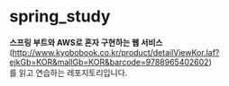 # spring_study
**스프링 부트와 AWS로 혼자 구현하는 웹 서비스**
(http://www.kyobobook.co.kr/product/detailViewKor.laf?ejkGb=KOR&mallGb=KOR&barcode=9788965402602)  
를 읽고 연습하는 레포지토리입니다.

